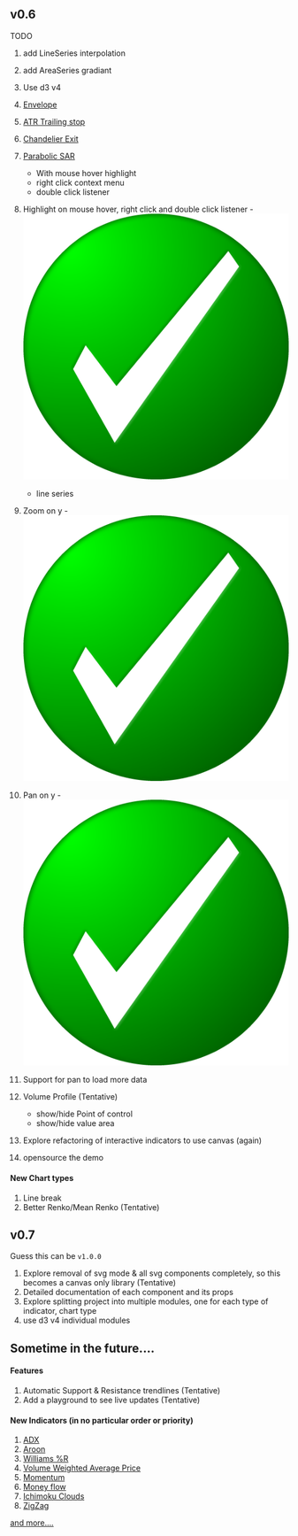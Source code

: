 ## v0.6

TODO

1. add LineSeries interpolation
1. add AreaSeries gradiant
1. Use d3 v4

1. [Envelope](http://www.investopedia.com/terms/e/envelope.asp?optm=sa_v2)
1. [ATR Trailing stop](http://www.incrediblecharts.com/indicators/atr_average_true_range_trailing_stops.php)
1. [Chandelier Exit](http://stockcharts.com/school/doku.php?id=chart_school:technical_indicators:chandelier_exit)
1. [Parabolic SAR](http://stockcharts.com/school/doku.php?id=chart_school:technical_indicators:parabolic_sar)
	- With mouse hover highlight
	- right click context menu
	- double click listener
1. Highlight on mouse hover, right click and double click listener - ![Done][DONE]
	- line series
1. Zoom on y - ![Done][DONE]
1. Pan on y - ![Done][DONE]
1. Support for pan to load more data
1. Volume Profile (Tentative)
	- show/hide Point of control
	- show/hide value area
1. Explore refactoring of interactive indicators to use canvas (again)
1. opensource the demo

#### New Chart types
1. Line break
1. Better Renko/Mean Renko (Tentative)

## v0.7

Guess this can be `v1.0.0`

1. Explore removal of svg mode & all svg components completely, so this becomes a canvas only library (Tentative)
1. Detailed documentation of each component and its props
1. Explore splitting project into multiple modules, one for each type of indicator, chart type
1. use d3 v4 individual modules

## Sometime in the future....

#### Features
1. Automatic Support & Resistance trendlines (Tentative)
1. Add a playground to see live updates (Tentative)

#### New Indicators (in no particular order or priority)
1. [ADX](http://stockcharts.com/school/doku.php?id=chart_school:technical_indicators:average_directional_index_adx)
1. [Aroon](http://stockcharts.com/school/doku.php?id=chart_school:technical_indicators:aroon)
1. [Williams %R](http://stockcharts.com/school/doku.php?id=chart_school%3Atechnical_indicators%3Awilliams_r)
1. [Volume Weighted Average Price ](http://stockcharts.com/school/doku.php?id=chart_school:technical_indicators:vwap_intraday)
1. [Momentum](http://www.incrediblecharts.com/indicators/momentum.php)
1. [Money flow](http://stockcharts.com/school/doku.php?id=chart_school:technical_indicators:money_flow_index_mfi)
1. [Ichimoku Clouds](http://stockcharts.com/school/doku.php?id=chart_school:technical_indicators:ichimoku_cloud)
1. [ZigZag](http://stockcharts.com/school/doku.php?id=chart_school:technical_indicators:zigzag)

[and more....](http://stockcharts.com/school/doku.php?id=chart_school:technical_indicators)


[DONE]: ../images/check-mark.png "Done"
